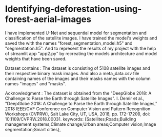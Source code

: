 # Identifying-deforestation-using-forest-aerial-images
I have implemented U-Net and sequential model for segmentation and classification of the satellite images. I have trained the model's weights and saved the with the names "forest_segmentation_model.h5" and "segmentation.h5". And to represent the results of my project with the help of streamlit app "app2.py" by recreating the models architecture and model weights that have been saved.

Dataset contains :
The dataset is consisting of 5108 satellite images and their respective binary mask images. And also a meta_data.csv file containing names of the images and their masks names with the column names "images" and "masks".

Acknowledgment :
The dataset is obtained from the "DeepGlobe 2018: A Challenge to Parse the Earth through Satellite Images".
I. Demir et al., "DeepGlobe 2018: A Challenge to Parse the Earth through Satellite Images," 2018 IEEE/CVF Conference on Computer Vision and Pattern Recognition Workshops (CVPRW), Salt Lake City, UT, USA, 2018, pp. 172-17209, doi: 10.1109/CVPRW.2018.00031. keywords: {Satellites;Roads;Building management systems;Climate change;Urban areas;Computer vision;Image segmentation;Smart cities},
